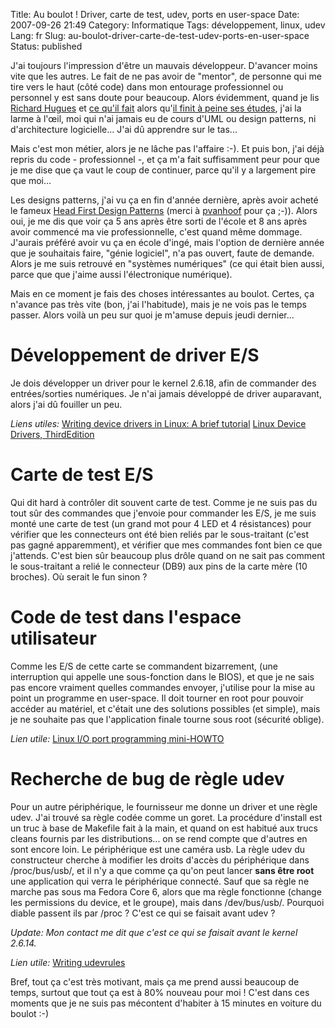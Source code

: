 Title: Au boulot ! Driver, carte de test, udev, ports en user-space
Date: 2007-09-26 21:49
Category: Informatique
Tags: développement, linux, udev
Lang: fr
Slug: au-boulot-driver-carte-de-test-udev-ports-en-user-space
Status: published

J'ai toujours l'impression d'être un mauvais développeur. D'avancer moins vite
que les autres. Le fait de ne pas avoir de "mentor", de personne qui me tire
vers le haut (côté code) dans mon entourage professionnel ou personnel y est
sans doute pour beaucoup. Alors évidemment, quand je lis [Richard
Hugues](http://hughsient.livejournal.com/) et [ce qu'il
fait](http://hughsient.livejournal.com/27576.html) alors qu'[il finit à peine
ses études](http://hughsient.livejournal.com/25527.html), j'ai la larme à
l'œil, moi qui n'ai jamais eu de cours d'UML ou design patterns, ni
d'architecture logicielle... J'ai dû apprendre sur le tas...

Mais c'est mon métier, alors je ne lâche pas l'affaire :-). Et puis bon, j'ai
déjà repris du code - professionnel -, et ça m'a fait suffisamment peur pour
que je me dise que ça vaut le coup de continuer, parce qu'il y a largement pire
que moi...

Les designs patterns, j'ai vu ça en fin d'année dernière, après avoir acheté le
fameux [Head First Design
Patterns](http://www.amazon.fr/Head-First-Design-Patterns/dp/0596007124) (merci
à
[pvanhoof](http://www.google.fr/search?hl=fr&q=site%3Apvanhoof.be+%22head+first+design+patterns%22&btnG=Rechercher&meta=)
pour ça ;-)). Alors oui, je me dis que voir ça 5 ans après être sorti de
l'école et 8 ans après avoir commencé ma vie professionnelle, c'est quand même
dommage. J'aurais préféré avoir vu ça en école d'ingé, mais l'option de
dernière année que je souhaitais faire, "génie logiciel", n'a pas ouvert, faute
de demande. Alors je me suis retrouvé en "systèmes numériques" (ce qui était
bien aussi, parce que que j'aime aussi l'électronique numérique).

Mais en ce moment je fais des choses intéressantes au boulot. Certes, ça
n'avance pas très vite (bon, j'ai l'habitude), mais je ne vois pas le temps
passer. Alors voilà un peu sur quoi je m'amuse depuis jeudi dernier...

Développement de driver E/S
===========================
Je dois développer un driver pour le kernel 2.6.18, afin de commander des
entrées/sorties numériques. Je n'ai jamais développé de driver auparavant,
alors j'ai dû fouiller un peu.

*Liens utiles:*
[Writing device drivers in Linux: A brief tutorial](http://www.freesoftwaremagazine.com/articles/drivers_linux?page=0%2C0)
[Linux Device Drivers, ThirdEdition](http://lwn.net/Kernel/LDD3/)

Carte de test E/S
=================
Qui dit hard à contrôler dit souvent carte de test. Comme je ne suis pas du
tout sûr des commandes que j'envoie pour commander les E/S, je me suis monté
une carte de test (un grand mot pour 4 LED et 4 résistances) pour vérifier que
les connecteurs ont été bien reliés par le sous-traitant (c'est pas gagné
apparemment), et vérifier que mes commandes font bien ce que j'attends.  C'est
bien sûr beaucoup plus drôle quand on ne sait pas comment le sous-traitant a
relié le connecteur (DB9) aux pins de la carte mère (10 broches). Où serait le
fun sinon ?

Code de test dans l'espace utilisateur
======================================
Comme les E/S de cette carte se commandent bizarrement, (une interruption qui
appelle une sous-fonction dans le BIOS), et que je ne sais pas encore vraiment
quelles commandes envoyer, j'utilise pour la mise au point un programme en
user-space. Il doit tourner en root pour pouvoir accéder au matériel, et c'était
une des solutions possibles (et simple), mais je ne souhaite pas que
l'application finale tourne sous root (sécurité oblige).

*Lien utile:*
[Linux I/O port programming mini-HOWTO](http://www.faqs.org/docs/Linux-mini/IO-Port-Programming.html)

Recherche de bug de règle udev
==============================
Pour un autre périphérique, le fournisseur me donne un driver et une règle
udev. J'ai trouvé sa règle codée comme un goret. La procédure d'install est un
truc à base de Makefile fait à la main, et quand on est habitué aux trucs
cleans fournis par les distributions... on se rend compte que d'autres en sont
encore loin.  Le périphérique est une caméra usb. La règle udev du constructeur
cherche à modifier les droits d'accès du périphérique dans /proc/bus/usb/, et
il n'y a que comme ça qu'on peut lancer **sans être root** une application qui
verra le périphérique connecté. Sauf que sa règle ne marche pas sous ma Fedora
Core 6, alors que ma règle fonctionne (change les permissions du device, et le
groupe), mais dans /dev/bus/usb/. Pourquoi diable passent ils par /proc ? C'est
ce qui se faisait avant udev ?

*Update: Mon contact me dit que c'est ce qui se faisait avant le kernel 2.6.14.*

*Lien utile:*
[Writing udevrules](http://reactivated.net/writing_udev_rules.html)

Bref, tout ça c'est très motivant, mais ça me prend aussi beaucoup de temps,
surtout que tout ça est à 80% nouveau pour moi ! C'est dans ces moments que je
ne suis pas mécontent d'habiter à 15 minutes en voiture du boulot :-)
